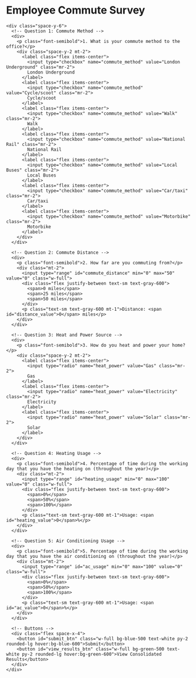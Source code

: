 <!DOCTYPE html>
<html lang="en">
<head>
  <meta charset="UTF-8">
  <meta name="viewport" content="width=device-width, initial-scale=1.0">
  <title>Employee Commute Survey</title>
  <script src="https://cdn.tailwindcss.com"></script>
</head>
<body class="bg-gray-100 flex items-center justify-center min-h-screen">
  <div class="bg-white p-8 rounded-lg shadow-lg w-full max-w-lg">
    <h1 class="text-2xl font-bold mb-6">Employee Commute Survey</h1>
    
    <div class="space-y-6">
      <!-- Question 1: Commute Method -->
      <div>
        <p class="font-semibold">1. What is your commute method to the office?</p>
        <div class="space-y-2 mt-2">
          <label class="flex items-center">
            <input type="checkbox" name="commute_method" value="London Underground" class="mr-2">
            London Underground
          </label>
          <label class="flex items-center">
            <input type="checkbox" name="commute_method" value="Cycle/scoot" class="mr-2">
            Cycle/scoot
          </label>
          <label class="flex items-center">
            <input type="checkbox" name="commute_method" value="Walk" class="mr-2">
            Walk
          </label>
          <label class="flex items-center">
            <input type="checkbox" name="commute_method" value="National Rail" class="mr-2">
            National Rail
          </label>
          <label class="flex items-center">
            <input type="checkbox" name="commute_method" value="Local Buses" class="mr-2">
            Local Buses
          </label>
          <label class="flex items-center">
            <input type="checkbox" name="commute_method" value="Car/taxi" class="mr-2">
            Car/taxi
          </label>
          <label class="flex items-center">
            <input type="checkbox" name="commute_method" value="Motorbike" class="mr-2">
            Motorbike
          </label>
        </div>
      </div>

      <!-- Question 2: Commute Distance -->
      <div>
        <p class="font-semibold">2. How far are you commuting from?</p>
        <div class="mt-2">
          <input type="range" id="commute_distance" min="0" max="50" value="0" class="w-full">
          <div class="flex justify-between text-sm text-gray-600">
            <span>0 miles</span>
            <span>25 miles</span>
            <span>50 miles</span>
          </div>
          <p class="text-sm text-gray-600 mt-1">Distance: <span id="distance_value">0</span> miles</p>
        </div>
      </div>

      <!-- Question 3: Heat and Power Source -->
      <div>
        <p class="font-semibold">3. How do you heat and power your home?</p>
        <div class="space-y-2 mt-2">
          <label class="flex items-center">
            <input type="radio" name="heat_power" value="Gas" class="mr-2">
            Gas
          </label>
          <label class="flex items-center">
            <input type="radio" name="heat_power" value="Electricity" class="mr-2">
            Electricity
          </label>
          <label class="flex items-center">
            <input type="radio" name="heat_power" value="Solar" class="mr-2">
            Solar
          </label>
        </div>
      </div>

      <!-- Question 4: Heating Usage -->
      <div>
        <p class="font-semibold">4. Percentage of time during the working day that you have the heating on (throughout the year)</p>
        <div class="mt-2">
          <input type="range" id="heating_usage" min="0" max="100" value="0" class="w-full">
          <div class="flex justify-between text-sm text-gray-600">
            <span>0%</span>
            <span>50%</span>
            <span>100%</span>
          </div>
          <p class="text-sm text-gray-600 mt-1">Usage: <span id="heating_value">0</span>%</p>
        </div>
      </div>

      <!-- Question 5: Air Conditioning Usage -->
      <div>
        <p class="font-semibold">5. Percentage of time during the working day that you have the air conditioning on (throughout the year)</p>
        <div class="mt-2">
          <input type="range" id="ac_usage" min="0" max="100" value="0" class="w-full">
          <div class="flex justify-between text-sm text-gray-600">
            <span>0%</span>
            <span>50%</span>
            <span>100%</span>
          </div>
          <p class="text-sm text-gray-600 mt-1">Usage: <span id="ac_value">0</span>%</p>
        </div>
      </div>

      <!-- Buttons -->
      <div class="flex space-x-4">
        <button id="submit_btn" class="w-full bg-blue-500 text-white py-2 rounded-lg hover:bg-blue-600">Submit</button>
        <button id="view_results_btn" class="w-full bg-green-500 text-white py-2 rounded-lg hover:bg-green-600">View Consolidated Results</button>
      </div>
    </div>
  </div>

  <script>
    // Clear existing responses on page load
    localStorage.setItem('surveyResponses', JSON.stringify([]));

    // Update distance value display
    const distanceSlider = document.getElementById('commute_distance');
    const distanceValue = document.getElementById('distance_value');
    distanceSlider.addEventListener('input', () => {
      distanceValue.textContent = distanceSlider.value;
    });

    // Update heating usage value display
    const heatingSlider = document.getElementById('heating_usage');
    const heatingValue = document.getElementById('heating_value');
    heatingSlider.addEventListener('input', () => {
      heatingValue.textContent = heatingSlider.value;
    });

    // Update AC usage value display
    const acSlider = document.getElementById('ac_usage');
    const acValue = document.getElementById('ac_value');
    acSlider.addEventListener('input', () => {
      acValue.textContent = acSlider.value;
    });

    // Handle form submission
    const submitButton = document.getElementById('submit_btn');
    submitButton.addEventListener('click', () => {
      const commuteMethods = Array.from(document.querySelectorAll('input[name="commute_method"]:checked'))
        .map(input => input.value);
      const commuteDistance = parseInt(document.getElementById('commute_distance').value);
      const heatPower = document.querySelector('input[name="heat_power"]:checked')?.value || 'Not selected';
      const heatingUsage = parseInt(document.getElementById('heating_usage').value);
      const acUsage = parseInt(document.getElementById('ac_usage').value);

      // Store the response in localStorage
      const responses = JSON.parse(localStorage.getItem('surveyResponses'));
      responses.push({
        commuteMethods,
        commuteDistance,
        heatPower,
        heatingUsage,
        acUsage
      });
      localStorage.setItem('surveyResponses', JSON.stringify(responses));

      // Disable the submit button after submission
      submitButton.disabled = true;
      submitButton.classList.remove('hover:bg-blue-600');
      submitButton.classList.add('bg-gray-400', 'cursor-not-allowed');

      alert('Response submitted successfully! You can view consolidated results using the button below. Refresh the page to submit another response.');
    });

    // Handle view consolidated results with password protection
    const viewResultsButton = document.getElementById('view_results_btn');
    viewResultsButton.addEventListener('click', () => {
      const password = prompt('Please enter the password to view results:');
      const correctPassword = 'yourpassword123'; // Change this to your desired password

      if (password === correctPassword) {
        const responses = JSON.parse(localStorage.getItem('surveyResponses'));
        if (responses.length === 0) {
          alert('No responses submitted yet.');
          return;
        }

        // Format individual responses
        let result = `Individual Survey Responses (${responses.length} total):\n\n`;
        responses.forEach((response, index) => {
          result += `Response ${index + 1}:\n`;
          result += `1. Commute Methods: ${response.commuteMethods.length > 0 ? response.commuteMethods.join(', ') : 'None selected'}\n`;
          result += `2. Commute Distance: ${response.commuteDistance} miles\n`;
          result += `3. Heat/Power Source: ${response.heatPower}\n`;
          result += `4. Heating Usage: ${response.heatingUsage}%\n`;
          result += `5. Air Conditioning Usage: ${response.acUsage}%\n\n`;
        });

        result += `Please copy this summary and email it to daniel.stoyanov@veretec.co.uk.`;
        alert(result);
      } else {
        alert('Incorrect password. Only authorized personnel can view the results.');
      }
    });
  </script>
</body>
</html>
